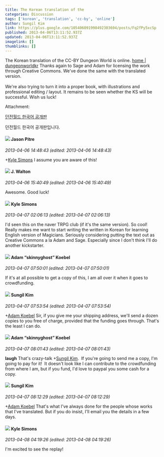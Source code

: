 ```yaml
---
title: The Korean translation of the
categories: Discussion
tags: ['korean', 'translation', 'cc-by', 'online']
author: Sungil Kim
link: https://plus.google.com/105406091998492303694/posts/Fq2fPy5xcSp
published: 2013-04-06T13:11:52.937Z
updated: 2013-04-06T13:11:52.937Z
imagelink: []
thumblinks: []
---
```


The Korean translation of the CC-BY Dungeon World is online. <a href="https://sites.google.com/site/dungeonworldkr/home" class="ot-anchor">home | dungeonworldkr</a> Thanks again to Sage and Adam for licensing the work through Creative Commons. We&#39;ve done the same with the translated version.<br /><br />We&#39;re also trying to turn it into a proper book, with illustrations and professional editing / layout. It remains to be seen whether the KS will be successful. Wish us luck!


Attachment:

<a href='https://sites.google.com/site/dungeonworldkr/home'>던전월드 한국어 공개판</a>


던전월드 한국어 공개판입니다.
<div id='comment z12iu5pbenvtexous22eybuwbubqvbuj204'>
  <h4><img src='{{site.baseurl}}//images/avatars/114673671586686174539_photo.jpg'> Jason Pitre</h4>
      <p><cite>2013-04-06 14:48:43 (edited: 2013-04-06 14:48:43)</cite></p>
        <p><span class="proflinkWrapper"><span class="proflinkPrefix">+</span><a class="proflink" href="https://plus.google.com/116437358395352203373" oid="116437358395352203373">Kyle Simons</a></span> I assume you are aware of this!</p>
</div>
        

<div id='comment z12iu5pbenvtexous22eybuwbubqvbuj204'>
  <h4><img src='{{site.baseurl}}//images/avatars/111694100408744715863_photo.jpg'> J. Walton</h4>
      <p><cite>2013-04-06 15:40:49 (edited: 2013-04-06 15:40:49)</cite></p>
        <p>Awesome. Good luck!</p>
</div>
        

<div id='comment z12iu5pbenvtexous22eybuwbubqvbuj204'>
  <h4><img src='{{site.baseurl}}//images/avatars/116437358395352203373_photo.jpg'> Kyle Simons</h4>
      <p><cite>2013-04-07 02:06:13 (edited: 2013-04-07 02:06:13)</cite></p>
        <p>I&#39;d seen this on the naver TRPG club (if it&#39;s the same version). So cool! Really makes me want to start writing the written in Korean for learning English version of Magicians. Seriously considering putting the text out as Creative Commons a la Adam and Sage. Especially since I don&#39;t think I&#39;ll do another kickstarter.</p>
</div>
        

<div id='comment z12iu5pbenvtexous22eybuwbubqvbuj204'>
  <h4><img src='{{site.baseurl}}//images/avatars/112484087750169360510_photo.jpg'> Adam “skinnyghost” Koebel</h4>
      <p><cite>2013-04-07 07:50:01 (edited: 2013-04-07 07:50:01)</cite></p>
        <p>If it&#39;s at all possible to get a copy of this, I am all over it when it goes to crowdfunding.</p>
</div>
        

<div id='comment z12iu5pbenvtexous22eybuwbubqvbuj204'>
  <h4><img src='{{site.baseurl}}//images/avatars/105406091998492303694_photo.jpg'> Sungil Kim</h4>
      <p><cite>2013-04-07 07:53:54 (edited: 2013-04-07 07:53:54)</cite></p>
        <p><span class="proflinkWrapper"><span class="proflinkPrefix">+</span><a class="proflink" href="https://plus.google.com/112484087750169360510" oid="112484087750169360510">Adam Koebel</a></span> Sir, if you give me your shipping address, we&#39;ll send a dozen copies to you free of charge, provided that the funding goes through. That&#39;s the least I can do.</p>
</div>
        

<div id='comment z12iu5pbenvtexous22eybuwbubqvbuj204'>
  <h4><img src='{{site.baseurl}}//images/avatars/112484087750169360510_photo.jpg'> Adam “skinnyghost” Koebel</h4>
      <p><cite>2013-04-07 08:01:43 (edited: 2013-04-07 08:01:43)</cite></p>
        <p><b>laugh</b> That&#39;s crazy-talk <span class="proflinkWrapper"><span class="proflinkPrefix">+</span><a class="proflink" href="https://plus.google.com/105406091998492303694" oid="105406091998492303694">Sungil Kim</a></span>.  If you&#39;re going to send me a copy, I&#39;m going to pay for it!  It doesn&#39;t look like I can contribute to the crowdfunding from where I am, but if you fund, I&#39;d love to paypal you some cash for a copy.</p>
</div>
        

<div id='comment z12iu5pbenvtexous22eybuwbubqvbuj204'>
  <h4><img src='{{site.baseurl}}//images/avatars/105406091998492303694_photo.jpg'> Sungil Kim</h4>
      <p><cite>2013-04-07 08:12:29 (edited: 2013-04-07 08:12:29)</cite></p>
        <p><span class="proflinkWrapper"><span class="proflinkPrefix">+</span><a class="proflink" href="https://plus.google.com/112484087750169360510" oid="112484087750169360510">Adam Koebel</a></span> That&#39;s what I&#39;ve always done for the people whose works that I&#39;ve translated. But if you do insist, I&#39;ll email you the details in a few days.</p>
</div>
        

<div id='comment z12iu5pbenvtexous22eybuwbubqvbuj204'>
  <h4><img src='{{site.baseurl}}//images/avatars/116437358395352203373_photo.jpg'> Kyle Simons</h4>
      <p><cite>2013-04-08 04:19:26 (edited: 2013-04-08 04:19:26)</cite></p>
        <p>I&#39;m excited to see the replay!</p>
</div>
        